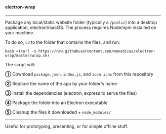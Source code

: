 #### electron-wrap

---

Package any local/static website folder (typically a `/public`) into a desktop application, electron/macOS. The process requires Node/npm installed on your machine.

To do so, `cd` to the folder that contains the files, and run:

```
bash <(curl -s https://raw.githubusercontent.com/monadicus/electron-wrap/master/wrap.sh)
```

The script will:

**➀** Download `package.json`, `index.js`, and `icon.icns` from this repository

**➁** Replace the name of the app by your folder's name

**➂** Install the dependencies (electron, express to serve the files)

**➃** Package the folder into an Electron executable

**➄** Cleanup the files it downloaded + `node_modules/`

---

Useful for prototyping, presenting, or for simple offline stuff.
